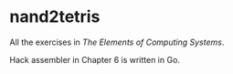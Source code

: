 # nand2tetris
All the exercises in _The Elements of Computing Systems_.

Hack assembler in Chapter 6 is written in Go.
